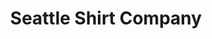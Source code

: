 ---
title: "Seattle Shirt Company"
url: /seattle/seattle-shirt-company-alaskan-way/
shop: clothes
---